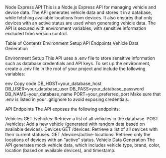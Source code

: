 Node Express API
This is a Node.js Express API for managing vehicle and device data. The API generates vehicle data and stores it in a database, while fetching available locations from devices. It also ensures that only devices with an active status are used when generating vehicle data. The API is secured with environment variables, with sensitive information excluded from version control.


Table of Contents
Environment Setup
API Endpoints
Vehicle Data Generation

Environment Setup
This API uses a .env file to store sensitive information such as database credentials and API keys. To set up the environment, create a .env file in the root of your project and include the following variables:

env
Copy code
DB_HOST=your_database_host
DB_USER=your_database_user
DB_PASS=your_database_password
DB_NAME=your_database_name
PORT=your_preferred_port
Make sure that .env is listed in your .gitignore to avoid exposing credentials.


API Endpoints
The API exposes the following endpoints:

Vehicles
GET /vehicles: Retrieve a list of all vehicles in the database.
POST /vehicles: Add a new vehicle (generated with random data based on available devices).
Devices
GET /devices: Retrieve a list of all devices with their current statuses.
GET /devices/active-locations: Retrieve only the locations of devices with an "active" status.
Vehicle Data Generation
The API generates mock vehicle data, which includes vehicle type, brand, color, location (based on available devices), and timestamp.

